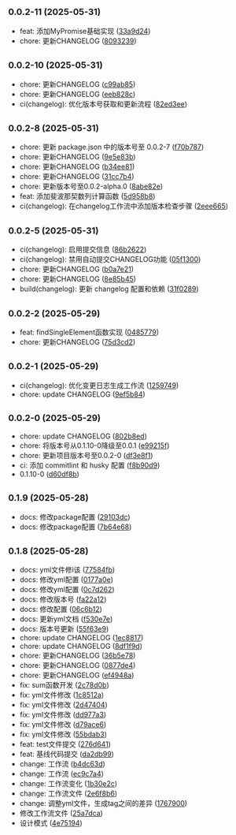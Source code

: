 ## <small>0.0.2-11 (2025-05-31)</small>

* feat: 添加MyPromise基础实现 ([33a9d24](https://github.com/jcz-sudo4770/duyi/commit/33a9d24))
* chore: 更新CHANGELOG ([8093239](https://github.com/jcz-sudo4770/duyi/commit/8093239))



## <small>0.0.2-10 (2025-05-31)</small>

* chore: 更新CHANGELOG ([c99ab85](https://github.com/jcz-sudo4770/duyi/commit/c99ab85))
* chore: 更新CHANGELOG ([eeb828c](https://github.com/jcz-sudo4770/duyi/commit/eeb828c))
* ci(changelog): 优化版本号获取和更新流程 ([82ed3ee](https://github.com/jcz-sudo4770/duyi/commit/82ed3ee))



## <small>0.0.2-8 (2025-05-31)</small>

* chore: 更新 package.json 中的版本号至 0.0.2-7 ([f70b787](https://github.com/jcz-sudo4770/duyi/commit/f70b787))
* chore: 更新CHANGELOG ([9e5e83b](https://github.com/jcz-sudo4770/duyi/commit/9e5e83b))
* chore: 更新CHANGELOG ([b34ee81](https://github.com/jcz-sudo4770/duyi/commit/b34ee81))
* chore: 更新CHANGELOG ([31cc7b4](https://github.com/jcz-sudo4770/duyi/commit/31cc7b4))
* chore: 更新版本号至0.0.2-alpha.0 ([8abe82e](https://github.com/jcz-sudo4770/duyi/commit/8abe82e))
* feat: 添加斐波那契数列计算函数 ([5d958b8](https://github.com/jcz-sudo4770/duyi/commit/5d958b8))
* ci(changelog): 在changelog工作流中添加版本检查步骤 ([2eee665](https://github.com/jcz-sudo4770/duyi/commit/2eee665))



## <small>0.0.2-5 (2025-05-31)</small>

* ci(changelog): 启用提交信息 ([86b2622](https://github.com/jcz-sudo4770/duyi/commit/86b2622))
* ci(changelog): 禁用自动提交CHANGELOG功能 ([05f1300](https://github.com/jcz-sudo4770/duyi/commit/05f1300))
* chore: 更新CHANGELOG ([b0a7e21](https://github.com/jcz-sudo4770/duyi/commit/b0a7e21))
* chore: 更新CHANGELOG ([8e85b45](https://github.com/jcz-sudo4770/duyi/commit/8e85b45))
* build(changelog): 更新 changelog 配置和依赖 ([31f0289](https://github.com/jcz-sudo4770/duyi/commit/31f0289))



## <small>0.0.2-2 (2025-05-29)</small>

* feat: findSingleElement函数实现 ([0485779](https://github.com/jcz-sudo4770/duyi/commit/0485779))
* chore: 更新CHANGELOG ([75d3cd2](https://github.com/jcz-sudo4770/duyi/commit/75d3cd2))



## <small>0.0.2-1 (2025-05-29)</small>

* ci(changelog): 优化变更日志生成工作流 ([1259749](https://github.com/jcz-sudo4770/duyi/commit/1259749))
* chore: update CHANGELOG ([9ef5b84](https://github.com/jcz-sudo4770/duyi/commit/9ef5b84))



## <small>0.0.2-0 (2025-05-29)</small>

* chore: update CHANGELOG ([802b8ed](https://github.com/jcz-sudo4770/duyi/commit/802b8ed))
* chore: 将版本号从0.1.10-0降级至0.0.1 ([e99215f](https://github.com/jcz-sudo4770/duyi/commit/e99215f))
* chore: 更新项目版本号至0.0.2-0 ([df3e8f1](https://github.com/jcz-sudo4770/duyi/commit/df3e8f1))
* ci: 添加 commitlint 和 husky 配置 ([f8b90d9](https://github.com/jcz-sudo4770/duyi/commit/f8b90d9))
* 0.1.10-0 ([d60df8b](https://github.com/jcz-sudo4770/duyi/commit/d60df8b))



## <small>0.1.9 (2025-05-28)</small>

* docs: 修改package配置 ([29103dc](https://github.com/jcz-sudo4770/duyi/commit/29103dc))
* docs: 修改package配置 ([7b64e68](https://github.com/jcz-sudo4770/duyi/commit/7b64e68))



## <small>0.1.8 (2025-05-28)</small>

* docs: yml文件修i该 ([77584fb](https://github.com/jcz-sudo4770/duyi/commit/77584fb))
* docs: 修改yml配置 ([0177a0e](https://github.com/jcz-sudo4770/duyi/commit/0177a0e))
* docs: 修改yml配置 ([0c7d262](https://github.com/jcz-sudo4770/duyi/commit/0c7d262))
* docs: 修改版本号 ([fa22a12](https://github.com/jcz-sudo4770/duyi/commit/fa22a12))
* docs: 修改配置 ([06c6b12](https://github.com/jcz-sudo4770/duyi/commit/06c6b12))
* docs: 更新yml文档 ([f530e7e](https://github.com/jcz-sudo4770/duyi/commit/f530e7e))
* docs: 版本号更新 ([55f63e9](https://github.com/jcz-sudo4770/duyi/commit/55f63e9))
* chore: update CHANGELOG ([1ec8817](https://github.com/jcz-sudo4770/duyi/commit/1ec8817))
* chore: update CHANGELOG ([8df1f9d](https://github.com/jcz-sudo4770/duyi/commit/8df1f9d))
* chore: 更新CHANGELOG ([36b5e78](https://github.com/jcz-sudo4770/duyi/commit/36b5e78))
* chore: 更新CHANGELOG ([0877de4](https://github.com/jcz-sudo4770/duyi/commit/0877de4))
* chore: 更新CHANGELOG ([ef4948a](https://github.com/jcz-sudo4770/duyi/commit/ef4948a))
* fix: sum函数开发 ([2c78d0b](https://github.com/jcz-sudo4770/duyi/commit/2c78d0b))
* fix: yml文件修改 ([1c8512a](https://github.com/jcz-sudo4770/duyi/commit/1c8512a))
* fix: yml文件修改 ([2d47404](https://github.com/jcz-sudo4770/duyi/commit/2d47404))
* fix: yml文件修改 ([dd977a3](https://github.com/jcz-sudo4770/duyi/commit/dd977a3))
* fix: yml文件修改 ([d79ace6](https://github.com/jcz-sudo4770/duyi/commit/d79ace6))
* fix: yml文件修改 ([55bdab3](https://github.com/jcz-sudo4770/duyi/commit/55bdab3))
* feat: test文件提交 ([276d641](https://github.com/jcz-sudo4770/duyi/commit/276d641))
* feat: 基线代码提交 ([da2db99](https://github.com/jcz-sudo4770/duyi/commit/da2db99))
* change: 工作流 ([b4dc63d](https://github.com/jcz-sudo4770/duyi/commit/b4dc63d))
* change: 工作流 ([ec9c7a4](https://github.com/jcz-sudo4770/duyi/commit/ec9c7a4))
* change: 工作流变化 ([1b30e2c](https://github.com/jcz-sudo4770/duyi/commit/1b30e2c))
* change: 工作流文件 ([2e6f8b6](https://github.com/jcz-sudo4770/duyi/commit/2e6f8b6))
* change: 调整yml文件，生成tag之间的差异 ([1767900](https://github.com/jcz-sudo4770/duyi/commit/1767900))
* 修改工作流文件 ([25a7dca](https://github.com/jcz-sudo4770/duyi/commit/25a7dca))
* 设计模式 ([4e75194](https://github.com/jcz-sudo4770/duyi/commit/4e75194))



